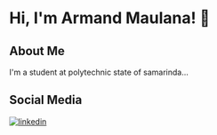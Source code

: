 
# Hi, I'm Armand Maulana! 👋

## About Me
I'm a student at polytechnic state of samarinda...

## Social Media
[![linkedin](https://img.shields.io/badge/linkedin-0A66C2?style=for-the-badge&logo=linkedin&logoColor=white)](https://www.linkedin.com/in/armand-maulana-bb1182266/)


